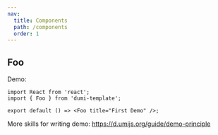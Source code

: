 ```yaml
---
nav:
  title: Components
  path: /components
  order: 1
---
```


## Foo

Demo:

```tsx
import React from 'react';
import { Foo } from 'dumi-template';

export default () => <Foo title="First Demo" />;
```

More skills for writing demo: https://d.umijs.org/guide/demo-principle
